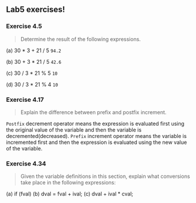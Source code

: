 ## Lab5 exercises!

### Exercise 4.5
> Determine the result of the following expressions.

(a) 30 * 3 + 21 / 5
`94.2`

(b) 30 + 3 * 21 / 5
`42.6`

(c) 30 / 3 * 21 % 5
`10`

(d) 30 / 3 * 21 % 4
`10`

### Exercise 4.17
> Explain the difference between prefix and postfix increment.

`Postfix` decrement operator means the expression is evaluated first using the original value of the variable and then the variable is decremented(decreased). `Prefix` increment operator means the variable is incremented first and then the expression is evaluated using the new value of the variable.

### Exercise 4.34
> Given the variable definitions in this section, explain what conversions take place in the following expressions:

(a) if (fval)
(b) dval = fval + ival;
(c) dval + ival * cval;